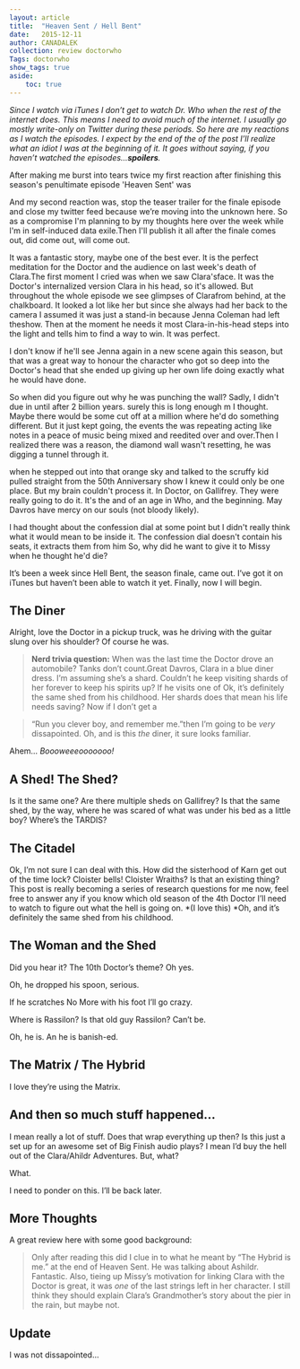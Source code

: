 ```yaml
---
layout: article
title:	"Heaven Sent / Hell Bent"
date:	2015-12-11
author: CANADALEK
collection: review doctorwho
Tags: doctorwho
show_tags: true
aside: 
    toc: true
---
```


*Since I watch via iTunes I don’t get to watch Dr. Who when the rest of the internet does. This means I need to avoid much of the internet. I usually go mostly write-only on Twitter during these periods. So here are my reactions as I watch the episodes. I expect by the end of the of the post I’ll realize what an idiot I was at the beginning of it. It goes without saying, if you haven’t watched the episodes…**spoilers**.*

After making me burst into tears twice my first reaction after finishing this season's penultimate episode 'Heaven Sent' was


[](https://twitter.com/CANADALEK/status/671495195142152192)

And my second reaction was, stop the teaser trailer for the finale episode and close my twitter feed because we’re moving into the unknown here. So as a compromise I'm planning to by my thoughts here over the week while l'm in self-induced data exile.Then I'll publish it all after the finale comes out, did come out, will come out.

It was a fantastic story, maybe one of the best ever. lt is the perfect meditation for the Doctor and the audience on last week's death of Clara.The first moment I cried was when we saw Clara'sface. It was the Doctor's internalized version Clara in his head, so it's allowed. But throughout the whole episode we see glimpses of Clarafrom behind, at the chalkboard. It looked a lot like her but since she always had her back to the camera I assumed it was just a stand-in because Jenna Coleman had left theshow. Then at the moment he needs it most Clara-in-his-head steps into the light and tells him to find a way to win. It was perfect.

I don't know if he'll see Jenna again in a new scene again this season, but that was a great way to honour the character who got so deep into the Doctor's head that she ended up giving up her own life doing exactly what he would have done.

So when did you figure out why he was punching the wall? Sadly, I didn't due in until after 2 billion years. surely this is long enough m I thought. Maybe there would be some cut off at a million where he'd do something different. But it just kept going, the events the was repeating acting like notes in a peace of music being mixed and reedited over and over.Then I realized there was a reason, the diamond wall wasn't resetting, he was digging a tunnel through it.

when he stepped out into that orange sky and talked to the scruffy kid pulled straight from the 50th Anniversary show I knew it could only be one place. But my brain couldn't process it. In Doctor, on Gallifrey. They were really going to do it. It's the and of an age in Who, and the beginning. May Davros have mercy on our souls (not bloody likely).

l had thought about the confession dial at some point but I didn't really think what it would mean to be inside it. The confession dial doesn't contain his seats, it extracts them from him So, why did he want to give it to Missy when he thought he'd die?

It’s been a week since Hell Bent, the season finale, came out. I’ve got it on iTunes but haven’t been able to watch it yet. Finally, now I will begin.

## The Diner

Alright, love the Doctor in a pickup truck, was he driving with the guitar slung over his shoulder? Of course he was.


> **Nerd trivia question:** When was the last time the Doctor drove an automobile? Tanks don’t count.Great Davros, Clara in a blue diner dress. I’m assuming she’s a shard. Couldn’t he keep visiting shards of her forever to keep his spirits up? If he visits one of Ok, it’s definitely the same shed from his childhood. Her shards does that mean his life needs saving? Now if I don’t get a


> “Run you clever boy, and remember me.”then I’m going to be *very* dissapointed. Oh, and is this *the* diner, it sure looks familiar.

Ahem… *Boooweeeooooooo!*

## A Shed! The Shed?

Is it the same one? Are there multiple sheds on Gallifrey? Is that the same shed, by the way, where he was scared of what was under his bed as a little boy? Where’s the TARDIS?

## The Citadel

Ok, I’m not sure I can deal with this. How did the sisterhood of Karn get out of the time lock? Cloister bells! Cloister Wraiths? Is that an existing thing? This post is really becoming a series of research questions for me now, feel free to answer any if you know which old season of the 4th Doctor I’ll need to watch to figure out what the hell is going on. *(I love this) *Oh, and it’s definitely the same shed from his childhood.

## The Woman and the Shed

Did you hear it? The 10th Doctor’s theme? Oh yes.

Oh, he dropped his spoon, serious.

If he scratches No More with his foot I’ll go crazy.

Where is Rassilon? Is that old guy Rassilon? Can’t be.

Oh, he is. An he is banish-ed.

## The Matrix / The Hybrid

I love they’re using the Matrix.

## And then so much stuff happened…

I mean really a lot of stuff. Does that wrap everything up then? Is this just a set up for an awesome set of Big Finish audio plays? I mean I’d buy the hell out of the Clara/Ahildr Adventures. But, what?

What.

I need to ponder on this. I’ll be back later.

## More Thoughts

A great review here with some good background:


> [](https://mobile.twitter.com/CANADALEK/status/675176435808641024?p=p)Only after reading this did I clue in to what he meant by “The Hybrid is me.” at the end of Heaven Sent. He was talking about Ashildr. Fantastic. Also, tieing up Missy’s motivation for linking Clara with the Doctor is great, it was *one* of the last strings left in her character. I still think they should explain Clara’s Grandmother’s story about the pier in the rain, but maybe not.

## Update
I was not dissapointed... 
